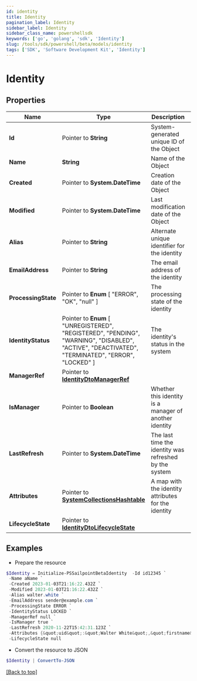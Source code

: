 ```yaml
---
id: identity
title: Identity
pagination_label: Identity
sidebar_label: Identity
sidebar_class_name: powershellsdk
keywords: ['go', 'golang', 'sdk', 'Identity'] 
slug: /tools/sdk/powershell/beta/models/identity
tags: ['SDK', 'Software Development Kit', 'Identity']
---
```



# Identity

## Properties

Name | Type | Description | Notes
------------ | ------------- | ------------- | -------------
**Id** |  Pointer to **String** | System-generated unique ID of the Object | [optional] [readonly] 
**Name** |  **String** | Name of the Object | 
**Created** |  Pointer to **System.DateTime** | Creation date of the Object | [optional] [readonly] 
**Modified** |  Pointer to **System.DateTime** | Last modification date of the Object | [optional] [readonly] 
**Alias** |  Pointer to **String** | Alternate unique identifier for the identity | [optional] 
**EmailAddress** |  Pointer to **String** | The email address of the identity | [optional] 
**ProcessingState** |  Pointer to  **Enum** [  "ERROR",    "OK",    "null" ] | The processing state of the identity | [optional] 
**IdentityStatus** |  Pointer to  **Enum** [  "UNREGISTERED",    "REGISTERED",    "PENDING",    "WARNING",    "DISABLED",    "ACTIVE",    "DEACTIVATED",    "TERMINATED",    "ERROR",    "LOCKED" ] | The identity&#39;s status in the system | [optional] 
**ManagerRef** |  Pointer to [**IdentityDtoManagerRef**](identity-dto-manager-ref) |  | [optional] 
**IsManager** |  Pointer to **Boolean** | Whether this identity is a manager of another identity | [optional] [default to $false]
**LastRefresh** |  Pointer to **System.DateTime** | The last time the identity was refreshed by the system | [optional] 
**Attributes** |  Pointer to [**SystemCollectionsHashtable**](system-collections-hashtable) | A map with the identity attributes for the identity | [optional] 
**LifecycleState** |  Pointer to [**IdentityDtoLifecycleState**](identity-dto-lifecycle-state) |  | [optional] 

## Examples

- Prepare the resource
```powershell
$Identity = Initialize-PSSailpointBetaIdentity  -Id id12345 `
 -Name aName `
 -Created 2023-01-03T21:16:22.432Z `
 -Modified 2023-01-03T21:16:22.432Z `
 -Alias walter.white `
 -EmailAddress sender@example.com `
 -ProcessingState ERROR `
 -IdentityStatus LOCKED `
 -ManagerRef null `
 -IsManager true `
 -LastRefresh 2020-11-22T15:42:31.123Z `
 -Attributes {&quot;uid&quot;:&quot;Walter White&quot;,&quot;firstname&quot;:&quot;walter&quot;,&quot;cloudStatus&quot;:&quot;UNREGISTERED&quot;,&quot;displayName&quot;:&quot;Walter White&quot;,&quot;identificationNumber&quot;:&quot;942&quot;,&quot;lastSyncDate&quot;:1470348809380,&quot;email&quot;:&quot;walter@gmail.com&quot;,&quot;lastname&quot;:&quot;white&quot;} `
 -LifecycleState null
```

- Convert the resource to JSON
```powershell
$Identity | ConvertTo-JSON
```


[[Back to top]](#) 


